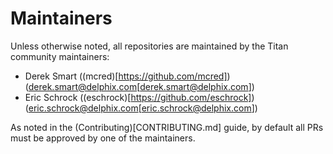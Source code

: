 # Maintainers

Unless otherwise noted, all repositories are maintained by the Titan
community maintainers:

   * Derek Smart ((mcred)[https://github.com/mcred])(derek.smart@delphix.com[derek.smart@delphix.com])
   * Eric Schrock ((eschrock)[https://github.com/eschrock])(eric.schrock@delphix.com[eric.schrock@delphix.com])

As noted in the (Contributing)[CONTRIBUTING.md] guide, by default all PRs must
be approved by one of the maintainers.
